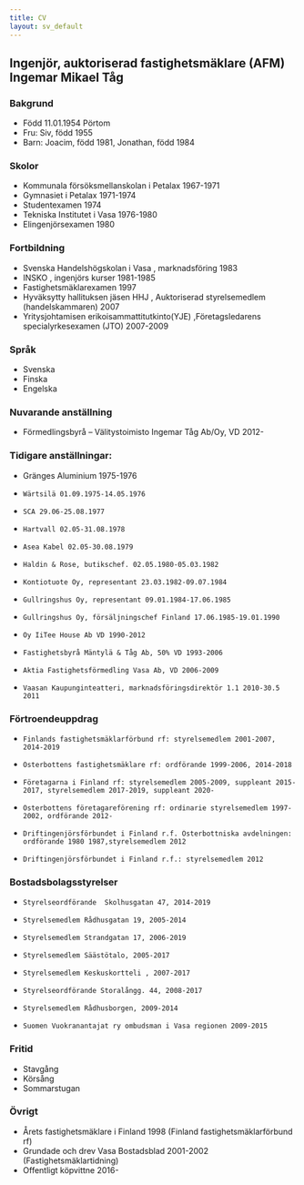 ```yaml
---
title: CV
layout: sv_default
---
```


## Ingenjör, auktoriserad fastighetsmäklare (AFM) Ingemar Mikael Tåg

### Bakgrund
* Född 11.01.1954 Pörtom<br>
* Fru: Siv, född 1955<br>
* Barn: Joacim, född 1981, Jonathan, född 1984

### Skolor
* Kommunala försöksmellanskolan i Petalax 1967-1971
* Gymnasiet i Petalax 1971-1974
* Studentexamen 1974
* Tekniska Institutet i Vasa 1976-1980
* Elingenjörsexamen 1980

### Fortbildning
* Svenska Handelshögskolan i Vasa , marknadsföring 1983
* INSKO , ingenjörs kurser 1981-1985
* Fastighetsmäklarexamen 1997
* Hyväksytty hallituksen jäsen HHJ , Auktoriserad styrelsemedlem (handelskammaren) 2007
* Yritysjohtamisen erikoisammattitutkinto(YJE) ,Företagsledarens specialyrkesexamen (JTO) 2007-2009

### Språk
* Svenska
* Finska
* Engelska

### Nuvarande anställning
* Förmedlingsbyrå – Välitystoimisto Ingemar Tåg Ab/Oy, VD 2012-

### Tidigare anställningar:
* Gränges Aluminium 1975-1976
*     Wärtsilä 01.09.1975-14.05.1976
*     SCA 29.06-25.08.1977
*     Hartvall 02.05-31.08.1978
*     Asea Kabel 02.05-30.08.1979
*     Haldin & Rose, butikschef. 02.05.1980-05.03.1982
*     Kontiotuote Oy, representant 23.03.1982-09.07.1984
*     Gullringshus Oy, representant 09.01.1984-17.06.1985
*     Gullringshus Oy, försäljningschef Finland 17.06.1985-19.01.1990
*     Oy IiTee House Ab VD 1990-2012
*     Fastighetsbyrå Mäntylä & Tåg Ab, 50% VD 1993-2006
*     Aktia Fastighetsförmedling Vasa Ab, VD 2006-2009
*     Vaasan Kaupunginteatteri, marknadsföringsdirektör 1.1 2010-30.5 2011

### Förtroendeuppdrag

*     Finlands fastighetsmäklarförbund rf: styrelsemedlem 2001-2007, 2014-2019
*     Österbottens fastighetsmäklare rf: ordförande 1999-2006, 2014-2018
*     Företagarna i Finland rf: styrelsemedlem 2005-2009, suppleant 2015-2017, styrelsemedlem 2017-2019, suppleant 2020-
*     Österbottens företagareförening rf: ordinarie styrelsemedlem 1997-2002, ordförande 2012-
*     Driftingenjörsförbundet i Finland r.f. Österbottniska avdelningen: ordförande 1980 1987,styrelsemedlem 2012
*     Driftingenjörsförbundet i Finland r.f.: styrelsemedlem 2012

### Bostadsbolagsstyrelser

*     Styrelseordförande  Skolhusgatan 47, 2014-2019
*     Styrelsemedlem Rådhusgatan 19, 2005-2014
*     Styrelsemedlem Strandgatan 17, 2006-2019
*     Styrelsemedlem Säästötalo, 2005-2017
*     Styrelsemedlem Keskuskortteli , 2007-2017
*     Styrelseordförande Storalångg. 44, 2008-2017
*     Styrelsemedlem Rådhusborgen, 2009-2014
*     Suomen Vuokranantajat ry ombudsman i Vasa regionen 2009-2015

### Fritid
* Stavgång
* Körsång
* Sommarstugan

### Övrigt
* Årets fastighetsmäklare i Finland 1998 (Finland fastighetsmäklarförbund rf)
* Grundade och drev Vasa Bostadsblad 2001-2002 (Fastighetsmäklartidning)
* Offentligt köpvittne 2016-

